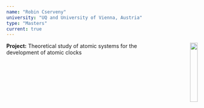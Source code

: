 ```yaml
---
name: "Robin Cserveny"
university: "UQ and University of Vienna, Austria"
type: "Masters"
current: true
---
```


<div align="right" width="20%" style="border-style:transparent; border-width:250px;">
  <img align="right" width="20%" src="{{site.baseurl}}/images/404.jpg">
</div>

**Project:** Theoretical study of atomic systems for the development of atomic clocks
